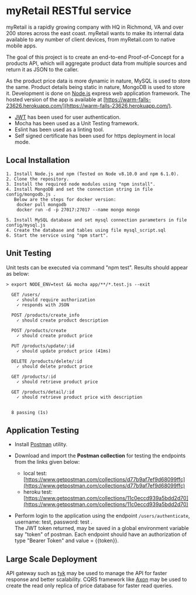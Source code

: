 # myRetail RESTful service

myRetail is a rapidly growing company with HQ in Richmond, VA and over 200 stores across the east coast.
myRetail wants to make its internal data available to any number of client devices, from myRetail.com to native mobile apps. 

The goal of this project is to create an end-to-end Proof-of-Concept for a products API, which will aggregate product data from multiple sources and return it as JSON to the caller. 

As the product price data is more dynamic in nature, MySQL is used to store the same.
Product details being static in nature, MongoDB is used to store it. 
Development is done on [Node.js](https://nodejs.org/en/) express web application framework. 
The hosted version of the app is available at [https://warm-falls-23626.herokuapp.com/](https://warm-falls-23626.herokuapp.com/).


* [JWT](https://jwt.io/) has been used for user authentication. 
* Mocha has been used as a Unit Testing framework.
* Eslint has been used as a linting tool.
* Self signed certificate has been used for https deployment in local mode.

  
## Local Installation
```
1. Install Node.js and npm (Tested on Node v8.10.0 and npm 6.1.0).  
2. Clone the repository.
3. Install the required node modules using "npm install".
4. Install MongoDB and set the connection string in file config/mongodb.js . 
   Below are the steps for docker version:
    docker pull mongodb  
    docker run -d -p 27017:27017 --name mongo mongo  
        
5. Install MySQL database and set mysql connection parameters in file config/mysql.js
4. Create the database and tables using file mysql_script.sql
6. Start the service using "npm start".
```

## Unit Testing
Unit tests can be executed via command "npm test". Results should appear as below:
    
    > export NODE_ENV=test && mocha app/**/*.test.js --exit
    
      GET /users/
        ✓ should require authorization
        ✓ responds with JSON
    
      POST /products/create_info
        ✓ should create product description
    
      POST /products/create
        ✓ should create product price
    
      PUT /products/update/:id
        ✓ should update product price (41ms)
    
      DELETE /products/delete/:id
        ✓ should delete product price
    
      GET /products/:id
        ✓ should retrieve product price
    
      GET /products/detail/:id
        ✓ should retrieve product price with description
    
    
      8 passing (1s)


##  Application Testing  
- Install [Postman](https://www.getpostman.com/) utility.
- Download and import the **Postman collection** for testing the endpoints from the links given below:
    - local test: [https://www.getpostman.com/collections/d77b9af7ef9d68099ffc](https://www.getpostman.com/collections/d77b9af7ef9d68099ffc)
    - heroku test: [https://www.getpostman.com/collections/11c0eccd939a5bdd2d70](https://www.getpostman.com/collections/11c0eccd939a5bdd2d70)

- Perform login to the application using the endpoint `/users/authenticate`, username: test, password: test .
<br>The JWT token returned, may be saved in a global environment variable say "token" of postman.
Each endpoint should have an authorization of type "Bearer Token" and value = {{token}}.

## Large Scale Deployment

API gateway such as [tyk](https://tyk.io/) may be used to manage the API for faster response and better scalability.
CQRS framework like [Axon](https://axoniq.io/) may be used to create the read only replica of price database for faster read queries. 

